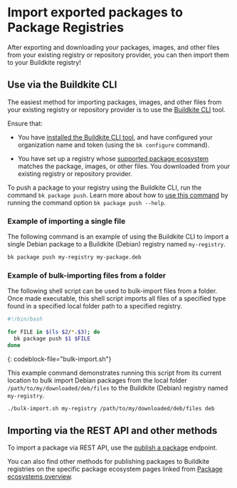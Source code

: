 # Import exported packages to Package Registries

After exporting and downloading your packages, images, and other files from your existing registry or repository provider, you can then import them to your Buildkite registry!

## Use via the Buildkite CLI

The easiest method for importing packages, images, and other files from your existing registry or repository provider is to use the [Buildkite CLI](/docs/platform/cli) tool.

Ensure that:

- You have [installed the Buildkite CLI tool](/docs/platform/cli/installation), and have configured your organization name and token (using the `bk configure` command).

- You have set up a registry whose [supported package ecosystem](/docs/package-registries/ecosystems) matches the package, images, or other files. You downloaded from your existing registry or repository provider.

To push a package to your registry using the Buildkite CLI, run the command `bk package push`. Learn more about how to [use this command](/docs/platform/cli#usage) by running the command option `bk package push --help`.

### Example of importing a single file

The following command is an example of using the Buildkite CLI to import a single Debian package to a Buildkite (Debian) registry named `my-registry`.

```bash
bk package push my-registry my-package.deb
```

### Example of bulk-importing files from a folder

The following shell script can be used to bulk-import files from a folder. Once made executable, this shell script imports all files of a specified type found in a specified local folder path to a specified registry.

```bash
#!/bin/bash

for FILE in $(ls $2/*.$3); do
  bk package push $1 $FILE
done
```
{: codeblock-file="bulk-import.sh"}

This example command demonstrates running this script from its current location to bulk import Debian packages from the local folder `/path/to/my/downloaded/deb/files` to the Buildkite (Debian) registry named `my-registry`.

```bash
./bulk-import.sh my-registry /path/to/my/downloaded/deb/files deb
```

## Importing via the REST API and other methods

To import a package via REST API, use the [publish a package](/docs/apis/rest-api/package-registries/packages#publish-a-package) endpoint.

You can also find other methods for publishing packages to Buildkite registries on the specific package ecosystem pages linked from [Package ecosystems overview](/docs/package-registries/ecosystems).
